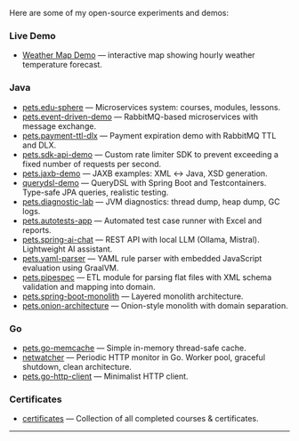 Here are some of my open-source experiments and demos:

### Live Demo

- [Weather Map Demo](https://weather.abykov.dev) — interactive map showing hourly weather temperature forecast.

### Java

- [pets.edu-sphere](https://github.com/AlekseyBykov/pets.edu-sphere) — Microservices system: courses, modules, lessons.
- [pets.event-driven-demo](https://github.com/AlekseyBykov/pets.event-driven-demo) — RabbitMQ-based microservices with message exchange.
- [pets.payment-ttl-dlx](https://github.com/AlekseyBykov/pets.payment-ttl-dlx) — Payment expiration demo with RabbitMQ TTL and DLX.
- [pets.sdk-api-demo](https://github.com/AlekseyBykov/pets.sdk-api-demo) — Custom rate limiter SDK to prevent exceeding a fixed number of requests per second.
- [pets.jaxb-demo](https://github.com/AlekseyBykov/pets.jaxb-demo) — JAXB examples: XML ↔ Java, XSD generation.
- [querydsl-demo](https://github.com/AlekseyBykov/querydsl-demo) — QueryDSL with Spring Boot and Testcontainers. Type-safe JPA queries, realistic testing.
- [pets.diagnostic-lab](https://github.com/AlekseyBykov/pets.diagnostic-lab) — JVM diagnostics: thread dump, heap dump, GC logs.
- [pets.autotests-app](https://github.com/AlekseyBykov/pets.autotests-app) — Automated test case runner with Excel and reports.
- [pets.spring-ai-chat](https://github.com/AlekseyBykov/pets.spring-ai-chat) — REST API with local LLM (Ollama, Mistral). Lightweight AI assistant.
- [pets.yaml-parser](https://github.com/AlekseyBykov/pets.yaml-parser) — YAML rule parser with embedded JavaScript evaluation using GraalVM.
- [pets.pipespec](https://github.com/AlekseyBykov/pets.pipespec) — ETL module for parsing flat files with XML schema validation and mapping into domain.
- [pets.spring-boot-monolith](https://github.com/AlekseyBykov/pets.spring-boot-monolith) — Layered monolith architecture.
- [pets.onion-architecture](https://github.com/AlekseyBykov/pets.onion-architecture) — Onion-style monolith with domain separation.

### Go

- [pets.go-memcache](https://github.com/AlekseyBykov/pets.go-memcache) — Simple in-memory thread-safe cache.
- [netwatcher](https://github.com/AlekseyBykov/netwatcher) — Periodic HTTP monitor in Go. Worker pool, graceful shutdown, clean architecture.
- [pets.go-http-client](https://github.com/AlekseyBykov/pets.go-http-client) — Minimalist HTTP client.

### Certificates

- [certificates](https://github.com/AlekseyBykov/certificates) — Сollection of all completed courses & certificates.

---
